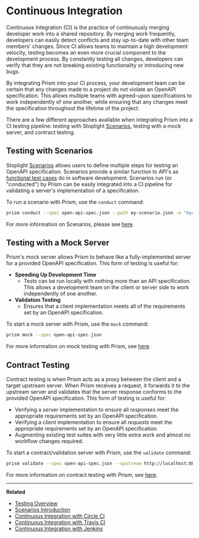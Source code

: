 # Continuous Integration

Continuous Integration (CI) is the practice of continuously merging developer
work into a shared repository. By merging work frequently, developers can easily
detect conflicts and stay up-to-date with other team members' changes. Since CI
allows teams to maintain a high development velocity, testing becomes an even
more crucial component to the development process. By constantly testing all
changes, developers can verify that they are not breaking existing functionality
or introducing new bugs.

By integrating Prism into your CI process, your development team can be certain
that any changes made to a project do not violate an OpenAPI specification. This
allows multiple teams with agreed-upon specifications to work independently of
one another, while ensuring that any changes meet the specification throughout
the lifetime of the project.

There are a few different approaches available when integrating Prism into a CI
testing pipeline: 
testing with Stoplight [Scenarios](./scenarios-introduction.md), 
testing with a mock server, and
contract testing.

## Testing with Scenarios

Stoplight [Scenarios](./scenarios-introduction.md) allows users to define
multiple steps for testing an OpenAPI specification. Scenarios provide a similar
function to API's as [functional test
cases](https://en.wikipedia.org/wiki/Functional_testing) do in software
development. Scenarios run (or "conducted") by Prism can be easily integrated
into a CI pipeline for validating a server's implementation of a specification.

To run a scenario with Prism, use the `conduct` command:

```bash
prism conduct --spec open-api-spec.json --path my-scenario.json -e "myapikey=abc123"
```

For more information on Scenarios, please see [here](./scenarios-introduction.md).

## Testing with a Mock Server

Prism's mock server allows Prism to behave like a
fully-implemented server for a provided OpenAPI specification. This form of
testing is useful for:

* **Speeding Up Development Time** 
    * Tests can be run locally with nothing more
  than an API specification. This allows a development team on the client or
  server side to work independently of one another.
* **Validation Testing** 
    * Ensures that a client implementation meets all of the requirements set by an
  OpenAPI specification.

To start a mock server with Prism, use the `mock` command:

```bash
prism mock --spec open-api-spec.json
```

For more information on mock testing with Prism, see [here](FIXME).

## Contract Testing

Contract testing is when Prism acts as a proxy between the client and a target
upstream server. When Prism receives a request, it forwards it to the upstream
server and validates that the server response conforms to the provided OpenAPI
specification. This form of testing is useful for:

* Verifying a _server_ implementation to ensure all _responses_ meet the
  appropriate requirements set by an OpenAPI specification.
* Verifying a _client_ implementation to ensure all _requests_ meet the
  appropriate requirements set by an OpenAPI specification.
* Augmenting existing test suites with very little extra work and almost no
  workflow changes required.

To start a contract/validation server with Prism, use the `validate` command:

```bash
prism validate --spec open-api-spec.json --upstream http://localhost:8080
```

For more information on contract testing with Prism, see [here](FIXME).

***

**Related**

* [Testing Overview](./overview.md)
* [Scenarios Introduction](./scenarios-introduction.md)
* [Continuous Integration with Circle CI](./continous-integration-circle.md)
* [Continuous Integration with Travis CI](./continous-integration-travis.md)
* [Continuous Integration with Jenkins](./continous-integration-jenkins.md)
